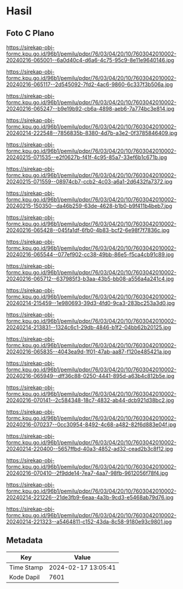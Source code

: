 # Hasil

## Foto C Plano

https://sirekap-obj-formc.kpu.go.id/96b1/pemilu/pdpr/76/03/04/20/10/7603042010002-20240216-065001--6a0d40c4-d6a6-4c75-95c9-8e11e9640146.jpg

https://sirekap-obj-formc.kpu.go.id/96b1/pemilu/pdpr/76/03/04/20/10/7603042010002-20240216-065117--2d545092-7fd2-4ac6-9860-6c337f3b506a.jpg

https://sirekap-obj-formc.kpu.go.id/96b1/pemilu/pdpr/76/03/04/20/10/7603042010002-20240216-065247--b9e19b92-cb6a-4898-aeb6-7a774bc3e814.jpg

https://sirekap-obj-formc.kpu.go.id/96b1/pemilu/pdpr/76/03/04/20/10/7603042010002-20240214-222548--7856835b-8380-4d7b-a3e2-0f3785846409.jpg

https://sirekap-obj-formc.kpu.go.id/96b1/pemilu/pdpr/76/03/04/20/10/7603042010002-20240215-071535--e2f0627b-f41f-4c95-85a7-33ef6b1c671b.jpg

https://sirekap-obj-formc.kpu.go.id/96b1/pemilu/pdpr/76/03/04/20/10/7603042010002-20240215-071559--08974cb7-ccb2-4c03-a6a1-2d6432fa7372.jpg

https://sirekap-obj-formc.kpu.go.id/96b1/pemilu/pdpr/76/03/04/20/10/7603042010002-20240215-150350--da46b259-63de-4628-b1b0-b9f411b4beb7.jpg

https://sirekap-obj-formc.kpu.go.id/96b1/pemilu/pdpr/76/03/04/20/10/7603042010002-20240216-065428--045fa1df-6fb0-4b83-bcf2-6e98f7f7836c.jpg

https://sirekap-obj-formc.kpu.go.id/96b1/pemilu/pdpr/76/03/04/20/10/7603042010002-20240216-065544--077ef902-cc38-49bb-86e5-f5ca4cb91c89.jpg

https://sirekap-obj-formc.kpu.go.id/96b1/pemilu/pdpr/76/03/04/20/10/7603042010002-20240216-065712--637985f3-b3aa-43b5-bb08-a556a4a241c4.jpg

https://sirekap-obj-formc.kpu.go.id/96b1/pemilu/pdpr/76/03/04/20/10/7603042010002-20240214-215459--1e980693-39d3-4fd0-9ca3-283bc253a3d0.jpg

https://sirekap-obj-formc.kpu.go.id/96b1/pemilu/pdpr/76/03/04/20/10/7603042010002-20240214-213831--1324c6c1-29db-4846-b1f2-04bb62b20125.jpg

https://sirekap-obj-formc.kpu.go.id/96b1/pemilu/pdpr/76/03/04/20/10/7603042010002-20240216-065835--4043ea9d-1f01-47ab-aa87-f120e485421a.jpg

https://sirekap-obj-formc.kpu.go.id/96b1/pemilu/pdpr/76/03/04/20/10/7603042010002-20240216-065949--dff36c88-0250-4441-895d-a63b4c812b5e.jpg

https://sirekap-obj-formc.kpu.go.id/96b1/pemilu/pdpr/76/03/04/20/10/7603042010002-20240216-070141--2c584348-18c7-4832-ab44-dcb921d38bc2.jpg

https://sirekap-obj-formc.kpu.go.id/96b1/pemilu/pdpr/76/03/04/20/10/7603042010002-20240216-070237--0cc30954-8492-4c68-a482-82f6d883e04f.jpg

https://sirekap-obj-formc.kpu.go.id/96b1/pemilu/pdpr/76/03/04/20/10/7603042010002-20240214-220400--5657ffbd-40a3-4852-ad32-cead2b3c8f12.jpg

https://sirekap-obj-formc.kpu.go.id/96b1/pemilu/pdpr/76/03/04/20/10/7603042010002-20240216-070410--2f9dde14-7ea7-4aa7-98fb-9612056f78f4.jpg

https://sirekap-obj-formc.kpu.go.id/96b1/pemilu/pdpr/76/03/04/20/10/7603042010002-20240214-221226--21de3fb9-6eaa-4a3b-9cd3-e5468ab79d76.jpg

https://sirekap-obj-formc.kpu.go.id/96b1/pemilu/pdpr/76/03/04/20/10/7603042010002-20240214-221323--a5464811-c152-43da-8c58-9180e93c9801.jpg


## Metadata

| Key        | Value               |
| ---------- | ------------------- |
| Time Stamp | 2024-02-17 13:05:41 |
| Kode Dapil | 7601                |



